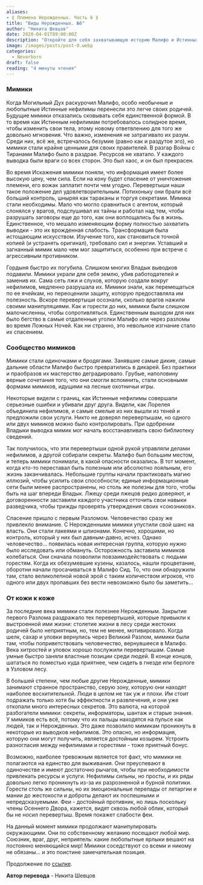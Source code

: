 ```yaml
---
aliases: 
- ⟪ Племена Нерожденных. Часть 6 ⟫
title: "Виды Нерожденных. №6"
author: "Никита Шевцов"
date: 2020-04-01T09:00:00Z
description: "Откройте для себя захватывающую историю Малифо и Истинных Нерожденных, которые смогли приспособиться к разрушениям, вызванным Могильным Духом. Исследуйте хаос и важность мимиков-оборотней, которые высоко ценились за свои шпионские навыки во время Войны с тиранами. Узнайте об их врожденной слабости и истощении, которое приходит с их трансформацией."
image: /images/posts/post-0.webp
categories:
  - Neverborn
draft: false
reading: "4 минуты чтения"
---
```


### Мимики

Когда Могильный Дух раскурочил Малифо, особо необычные и любопытные Истинные нефилимы перенесли это легче своих родичей. Будущие мимики отказались сковывать себя единственной формой. В то время как Истинным нефилимам потребовалось солидное время, чтобы изменить свои тела, этому новому ответвлению для того же довольно мгновения. Что важно, изменения не затрагивало их разум. Среди них, всё же, встречалось безумие (равно как и раздутое эго), но мимики стали крайне ценными для своих правителей. В разгар Войны с Тиранами Малифо было в раздрае. Ресурсов не хватало. У каждого выводка были враги со всех сторон. Это был хаос, и он был прекрасен.

Во время Искажения мимики поняли, что информация имеет более высокую цену, чем сила. Если на кону будет спасение от уничтожения племени, его вожак заплатит почти чем угодно. Перевертыши наши такое положение дел удовлетворительным. Потихоньку они брали всё больший контроль, шныряя как тараканы и торгуя секретами. Мимика стали необходимы. Мало что могло сравниться с агентом, который слонялся у врагов, подслушивал их тайны и работал над тем, чтобы разрушать заговоры еще до того, как они воплощались бы в жизнь. Единственное, что мешало изменяющим форму полностью захватить выводки - это их врожденная слабость. Трансформация была истощающим искусством. Изучение того, как становиться точной копией (и устранять оригинал), требовало сил и энергии. Уставший и загнанный мимик мало чем мог защититься, особенно при встрече с агрессивным противником.

Гордыня быстро их погубила. Слишком многих Владык выводков подавили. Мимики украли для себя землю, убив работодателей и заменив их. Сама сеть лжи и слухов, которую создали вокруг нефилимов, медленно разрушала их. Мимики знали, как перемещаться по ее ячейкам, но переоценили защиту, которую предоставляла им полезность. Вскоре перевертыши осознали, сколько врагов нажили своими манипуляциями. Как и горести до них, мимики были слишком малочисленны, чтобы сопротивляться. Единственным выходом для них было бегство в самые отдаленные уголки Малифо или через разломы во время Ложных Ночей. Как ни странно, это невольное изгнание стало их спасением.

### Сообщество мимиков

Мимики стали одиночками и бродягами. Занявшие самые дикие, самые дальние области Малифо быстро превратились в дикарей. Без практики и праобразов их мастерство деградировало. Грубые, наполовину верные сочетания того, что они смогли вспомнить, стали основными формами мимиков, идущими на лесные охотничьи игры.

Некоторые видели с границ, как Истинные нефилимы совершали серьезные ошибки и убивали друг друга. Видели, как Лорелея объединила нефилимов, и самые смелые из них вышли из теней и предложили свои услуги. Никто не доверял перевертышам, но одного или двух мимиков можно было контролировать. При одобрении Владыки выводка мимик мог начать восстанавливать свою библиотеку сведений.

Так получилось, что эти перевертыши одной рукой управляли делами нефилимов, а другой собирали секреты. Малифо был большим местом, и теперь мимики понимали, в какой опасности оказались. В тот момент, когда кто-то переставал быть полезным или абсолютно лояльным, его жизнь заканчивалась. Небольшие группы начали практиковать магию иллюзий, чтобы усилить свои способности; единые информационные сети были менее распространены, но столь же полезны для того, чтобы быть на шаг впереди Владык. Лжецу среди лжецов редко доверяют, и договоренности заставили каждого участника отточить свои навыки разведчика, чтобы трижды проверять утверждения своих «союзников».

Спасение пришло с первым Разломом. Человечество сразу же привлекло внимание. С Нерожденными мимики упустили свой шанс на власть. Они стали лакеями и шпионами. Конечно, хорошими, но контроль, который у них был давным-давно, исчез. Однако человечество… появилась новая интересная группа, которую нужно было исследовать или обмануть. Осторожность заставила мимиков колебаться. Они сначала позволили повзаимодействовать с людьми горестям. Когда их обезумевшие кузены, казалось, нашли процветание, оборотни начали просачиваться в Малифо Сид. То, что они обнаружили там, стало великолепной новой эрой с таким количеством игроков, что одного или двух пропавших без вести невозможно было бы заметить...

### От кожи к коже

За последние века мимики стали полезнее Нерожденным. Закрытие первого Разлома раздражало тех перевертышей, которые привыкли к выстроенной ими жизни: столетие жизни в лесу среди жестоких родичей было неприятным, но, тем не менее, мотивировало. Когда шелк, сахар и уловки вернулись через Великий Разлом, мимики были там, чтобы поприветствовать человечество, вернувшееся в Малифо. Века хитростей и уловок хорошо послужили перевертышам. Самые умные быстро заняли властные позиции среди людей. В конце концов, шататься по поместью куда приятнее, чем сидеть в гнезде или берлоге в Узловом лесу.

В большей степени, чем любые другие Нерожденные, мимики занимают странное пространство, серую зону, которую они находят наиболее восхитительной. Люди в целом не так уж и плохи. Им стоит подражать только хотя бы эффектности и развлечения, и они уже откопали много интересных секретов. Это валюта, на которой разбогатели мимики: секреты, информаторы, шантаж и старые знания. У мимиков есть всё, потому что их пальцы находятся на пульсе как людей, так и Нерожденных. Это даже позволило мимикам проникнуть в некоторые из выводков нефилимов. Это опасно, но информация, которую они могут получить, является достойным козырем. Устроить разногласия между нефилимами и горестями - тоже приятный бонус.

Возможно, наиболее тревожным является тот факт, что мимики не полагаются на единство для выживания. Они преуспевают в одиночестве и имеют достаточно рычагов, чтобы при необходимости привлекать ресурсы и услуги. Нефилимы сильны, но просты, и их ряды довольно легко проникнуть из-за их разрозненной и бурной политики. Горести столь же сильны, но их эмоциональные перепады от летаргии и мании до жестокости и доброты делают их поспешными и непредсказуемыми. Феи - достойный противник, но лишь поскольку члены Осеннего Двора, кажется, видят сквозь любой облик, который бы не носил перевертыш. Время покажет слабости феи.

На данный момент мимики продолжают манипулировать окружающими. Они по собственному желанию посещают любой мир. Союзник, враг, друг, неприятель: какие любопытные ярлыки вешают на постоянно меняющийся мир! Мимики соседствуют со всеми и никому не обязаны... и это поистине замечательная позиция.


Продолжение по [ссылке](http://malifaux.ru/posts/post-117).


**Автор перевода** - Никита Шевцов

